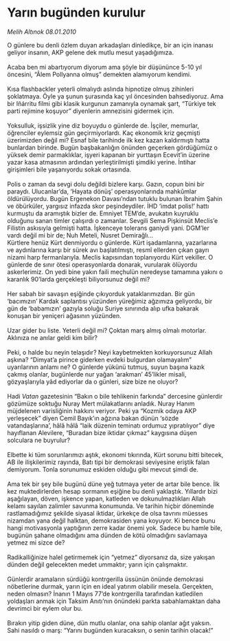 # Yarın bugünden kurulur

*Melih Altınok 08.01.2010*

<div class="yazi">O günlere bu denli özlem duyan arkadaşları dinledikçe, bir an için inanası geliyor insanın, AKP gelene dek mutlu mesut yaşadığımıza. <br/><br/>Acaba ben mi abartıyorum diyorum ama şöyle bir düşününce 5-10 yıl öncesini, “Âlem Pollyanna olmuş” demekten alamıyorum kendimi. <br/><br/>Kısa flashbackler yeterli olmalıydı aslında hipnotize olmuş zihinleri şoklatmaya. Öyle ya şunun şurasında kaç yıl öncesinden bahsediyoruz. Ama bir Iñárritu filmi gibi klasik kurgunun zamanıyla oynamak şart, “Türkiye tek parti rejimine koşuyor” diyenlerin amnezisini gidermek için. <br/><br/>Yoksulluk, işsizlik yine diz boyuydu o günlerde de. İşçiler, memurlar, öğrenciler eylemsiz gün geçirmiyorlardı. Kaç ekonomik kriz geçmişti üzerimizden değil mi? Esnaf bile tarihinde ilk kez kazan kaldırmıştı hatta bunlardan birinde. Bugün başbakanlığın önünden geçerken gördüğümüz o yüksek demir parmaklıklar, işyeri kapanan bir yurttaşın Ecevit’in üzerine yazar kasa atmasının ardından yerleştirilmişti şimdiki yerine. İntihar girişimleri bile yaşanıyordu sokak ortasında. <br/><br/>Polis o zaman da sevgi dolu değildi bizlere karşı. Gazın, copun bini bir paraydı. Ulucanlar’da, ‘Hayata dönüş’ operasyonlarında mahkûmlar öldürülüyordu. Bugün Ergenekon Davası’ndan tutuklu bulunan İbrahim Şahin ve öbürküler, yargısız infazda skor peşindeydiler. İHD ‘imdat polis!’ hattı kurmuştu da aramıştık bizler de. Emniyet TEM’de, avukatın kuyruklu olduğunu sanan timler çalışırdı o zamanlar. Sevgili Sema Pişkinsüt Meclis’e Filistin askısıyla gelmişti hatta. İşkenceye tolerans ganiydi yani. DGM’ler vardı değil mi bir de; Nuh Meteli, Nusret Demirağlı... <br/>Kürtlere henüz Kürt denmiyordu o günlerde. Kürt işadamlarına, yazarlarına ve aydınlarına karşı bir sürek avı başlatılmıştı, resmî ellerden çıkan gayrı nizami harp fermanlarıyla. Meclis kapısından toplanıyordu Kürt vekiller. O günlerde de sınır ötesi operasyonlarda donarak, vurularak ölüyordu askerlerimiz. On yedi bine yakın faili meçhulün neredeyse tamamına yakını o karanlık 90’larda gerçekleşti biliyorsunuz değil mi? <br/><br/>Her sabah bir savaşın eşiğinde çıkıyorduk yataklarımızdan. Bir gün ‘bacımızın’ Kardak saplantısı yüzünden yüreğimiz ağzımıza geliyordu, bir gün de ‘babamızın’ gazıyla soluğu Suriye sınırında alıp ufka bakarak konuşan bir yeniçeri ağasının yüzünden. <br/><br/>Uzar gider bu liste. Yeterli değil mi? Çoktan marş almış olmalı motorlar. Aklınıza ne anılar geldi kim bilir? <br/><br/>Peki, o halde bu neyin telaşıdır? Neyi kaybetmekten korkuyorsunuz Allah aşkına? “Dimyat’a pirince giderken evdeki bulgurdan olamayalım” uyarılarının anlamı ne? O günlerde yükünü tutmuş, suyun başına kazık çakmış olanlar, bugünlerde nur yağan ‘arakman’ 45’likler misali, gözyaşlarıyla yâd ediyorlar da o günleri, size bize ne oluyor? <br/><br/>Hadi <i>Vatan</i> gazetesinin “Bakın o bile tehlikenin farkında” dercesine günlerdir gözümüze soktuğu Nuray Mert mülakatlarını anladık. Nuray Hanım müjdelenen varisliğinin hakkını veriyor. Peki ya “Kozmik odaya AKP yerleşecek” diyen Cemil Bayık’ın ağzına bakan dünün ‘sözde vatandaşlarına’, hâlâ hâlâ “laik düzenin teminatı ordumuz yıpratılıyor” diye hayıflanan Alevilere, “Buradan bize iktidar çıkmaz” kaygısına düşen solculara ne buyrulur? <br/><br/>Elbette ki tüm sorunlarımızı aştık, ekonomi tıkırında, Kürt sorunu bitti bitecek, AB ile ilişkilerimiz rayında, Batı tipi bir demokrasi seviyesine eriştik falan demiyorum. Tonla sorunumuz eskiden olduğu gibi mevcut şimdi de. <br/><br/>Ama tek bir şey bile bugünü düne yeğ tutmaya yeter de artar bile bence. İlk kez muktedirlerden hesap sormanın eşiğine bu denli yaklaştık. Yıllardır bizi aşağılayan, döven, işkence yapan, katleden ve dokunulmazlıkları Allah kelamı sayılan zalimler savunma konumunda. Ve tarihin hiçbir döneminde rastlamadığımız şekilde siyasal iktidar, ürkekçe de olsa tavrını müesses nizamdan yana değil halktan, demokrasiden yana koyuyor. Ki bence bunu hangi motivasyonla yaptığının zerre kadar önemi yok. Sadece bu hamle bile, bugünün şahane olmadığını ama dünden de kötü olmadığını savlamaya yetmez mi sizce de? <br/><br/>Radikalliğinize halel getirmemek için “yetmez” diyorsanız da, size yakışan dünden değil gelecekten medet ummaktır; yarın için çalışmaktır. <br/><br/>Günlerdir aramaların sürdüğü kontrgerilla üssünün önünde demokrasi nöbetlerine durmak, yarın için en ideal yatırım olabilir mesela. Gerçekten, neden olmasın? İnanın 1 Mayıs 77’de kontrgerilla tarafından katledilen yoldaşları anmak için Taksim Anıtı’nın önündeki parkta sabahlamaktan daha devrimci bir eylem olur bu. <br/><br/>Bırakın yitip giden düne, dün mutlu olanlar, ona sahip olanlar ağıt yaksın. Sahi nasıldı o marş: “Yarını bugünden kuracaksın, o senin tarihin olacak!”
              </div>
